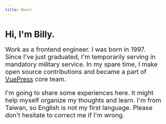 ```yaml
---
title: About
---
```


# Hi, I'm Billy.

Work as a frontend engineer. I was born in 1997. Since I've just graduated, I'm temporarily serving in mandatory military service. In my spare time, I make open source contributions and became a part of [VuePress](https://github.com/vuejs/vuepress) core team.

I'm going to share some experiences here. It might help myself organize my thoughts and learn. I'm from Taiwan, so English is not my first language. Please don't hesitate to correct me if I'm wrong.

<GetStarted/>

<style scoped>
p{
    font-size:20px;
}
</style>
